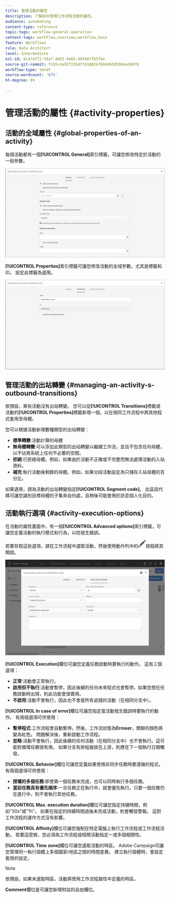 ```yaml
---
title: 管理活動的屬性
description: 了解如何管理工作流程活動的屬性。
audience: automating
content-type: reference
topic-tags: workflow-general-operation
context-tags: workflow,overview;workflow,main
feature: Workflows
role: Data Architect
level: Intermediate
exl-id: 9c47ef72-59af-4b55-8e65-d8f687fb5fbe
source-git-commit: fcb5c4a92f23bdffd1082b7b044b5859dead9d70
workflow-type: tm+mt
source-wordcount: '675'
ht-degree: 0%

---
```


# 管理活動的屬性 {#activity-properties}

## 活動的全域屬性 {#global-properties-of-an-activity}

每個活動都有一個&#x200B;**[!UICONTROL General]**&#x200B;索引標籤，可讓您修改特定於活動的一般參數。

![](assets/activity-properties.png)

**[!UICONTROL Properties]**&#x200B;索引標籤可讓您修改活動的全域參數，尤其是標籤和ID。 設定此標籤為選用。

![](assets/activity-properties2.png)

## 管理活動的出站轉變 {#managing-an-activity-s-outbound-transitions}

依預設，某些活動沒有出站轉變。 您可以從&#x200B;**[!UICONTROL Transitions]**&#x200B;標籤或活動的&#x200B;**[!UICONTROL Properties]**&#x200B;標籤新增一個，以在相同工作流程中將其他程式套用至母體。

您可以根據活動新增數種類型的出站轉變：

* **標準轉變**:活動計算的母體
* **無母體轉變**:可以添加此類型的出站轉變以繼續工作流，並且不包含任何母體，以不佔用系統上任何不必要的空間。
* **拒絕**:已拒絕母體。例如，如果由於活動不正確或不完整而無法處理活動的入站資料。
* **補充**:執行活動後剩餘的母體。例如，如果分段活動設定為只儲存入站母體的百分比。

如果適用，請為活動的出站轉變指定&#x200B;**[!UICONTROL Segment code]**。 此區段代碼可讓您識別目標母體的子集來自何處，且稍後可能會用於訊息個人化目的。

## 活動執行選項 {#activity-execution-options}

在活動的屬性畫面中，有一個&#x200B;**[!UICONTROL Advanced options]**&#x200B;索引標籤，可讓您定義活動的執行模式和行為，以防發生錯誤。

若要存取這些選項，請在工作流程中選取活動，然後使用動作列中的![](assets/edit_darkgrey-24px.png)按鈕將其開啟。

![](assets/wkf_advanced_parameters.png)

**[!UICONTROL Execution]**&#x200B;欄位可讓您定義任務啟動時要執行的動作。 這有三個選項：

* **正常**:活動會正常執行。
* **啟用但不執行**:活動會暫停，因此後續的任何未來程式也會暫停。如果您想在任務啟動時出現，則此功能會很實用。
* **不啟用**:活動不會執行，因此也不會是所有追隨的活動（在相同分支中）。

**[!UICONTROL In case of error]**&#x200B;欄位可讓您指定當活動發生錯誤時要執行的動作。 有兩個選項可供使用：

* **暫停程式**:工作流程會自動暫停。然後，工作流狀態為&#x200B;**Erroser**，關聯的顏色將變為紅色。 問題解決後，重新啟動工作流程。
* **忽略**:活動不會執行，因此後續的任何活動（在相同分支中）也不會執行。這可能對循環任務很有用。 如果分支有排程器放在上游，則應在下一個執行日期觸發。

**[!UICONTROL Behavior]**&#x200B;欄位可讓您定義如果使用非同步任務時要遵循的程式。 有兩個選項可供使用：

* **授權的多個任務**:即使第一個任務未完成，也可以同時執行多個任務。
* **當前任務具有優先順序**:一旦任務正在執行中，就會優先執行。只要一個任務仍在進行中，則不會執行其他任務。

**[!UICONTROL Max. execution duration]**&#x200B;欄位可讓您指定持續時間，例如&quot;30s&quot;或&quot;1h&quot;。 如果在指定的持續時間過後未完成活動，則會觸發警報。 這對工作流程的運作方式沒有影響。

**[!UICONTROL Affinity]**&#x200B;欄位可讓您強制在特定電腦上執行工作流程或工作流程活動。 若要這麼做，您必須為工作流程或相關活動指定一或多個相關性。

**[!UICONTROL Time zone]**&#x200B;欄位可讓您選取活動的時區。 Adobe Campaign可讓您管理同一執行個體上多個國家/地區之間的時間差異。 建立執行個體時，會設定套用的設定。

>[!NOTE]
>
>依預設，如果未選取時區，活動將使用工作流程屬性中定義的時區。

**Comment**&#x200B;欄位是可讓您新增附註的自由欄位。
